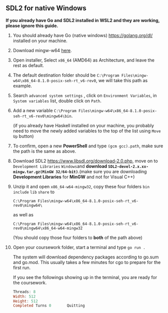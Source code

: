 ## SDL2 for native Windows

**If you already have Go and SDL2 installed in WSL2 and they are working, please ignore this guide.**

1. You should already have Go (native windows) https://golang.org/dl/ installed on your machine.

2. Download mingw-w64 [here](http://sourceforge.net/projects/mingw-w64/files/Toolchains%20targetting%20Win32/Personal%20Builds/mingw-builds/installer/mingw-w64-install.exe/download).

3. Open installer, Select `x86_64` (AMD64) as Architecture, and leave the rest as default.

4. The default destination folder should be `C:\Program Files\mingw-w64\x86_64-8.1.0-posix-seh-rt_v6-rev0`, we will take this path as example.

5. Search `advanced system settings` , click on `Environment Variables`, in `System variables` list, double click on `Path`.

6. Add a new variable `C:\Program Files\mingw-w64\x86_64-8.1.0-posix-seh-rt_v6-rev0\mingw64\bin`.

   (if you already have Haskell installed on your machine, you probably need to move the newly added variables to the top of the list using `Move Up` button)

7. To confirm, open a new **PowerShell** and type `(gcm gcc).path`, make sure the path is the same as above.

8. Download SDL2 https://www.libsdl.org/download-2.0.php, move on to `Development Libraries` `Windows`and **download `SDL2-devel-2.x.xx-mingw.tar.gz(MinGW 32/64-bit)`**.(make sure you are downloading **Development Libraries** for **MinGW** and not for Visual C++)

9. Unzip it and open `x86_64-w64-mingw32`,  copy these four folders `bin` `include` `lib` `share` to

   `C:\Program Files\mingw-w64\x86_64-8.1.0-posix-seh-rt_v6-rev0\mingw64\`

   as well as 

   `C:\Program Files\mingw-w64\x86_64-8.1.0-posix-seh-rt_v6-rev0\mingw64\x86_64-w64-mingw32` 

   (You should copy those four folders to **both** of the path above)

10. Open your coursework folder, start a terminal and type `go run .` 

    The system will download dependency packages according to go.sum and go.mod. This usually takes a few minutes for cgo to prepare for the first run. 

    If you see the followings showing up in the terminal, you are ready for the coursework.

    ```powershell
    Threads: 8
    Width: 512
    Height: 512
    Completed Turns 0       Quitting
    ```

    


